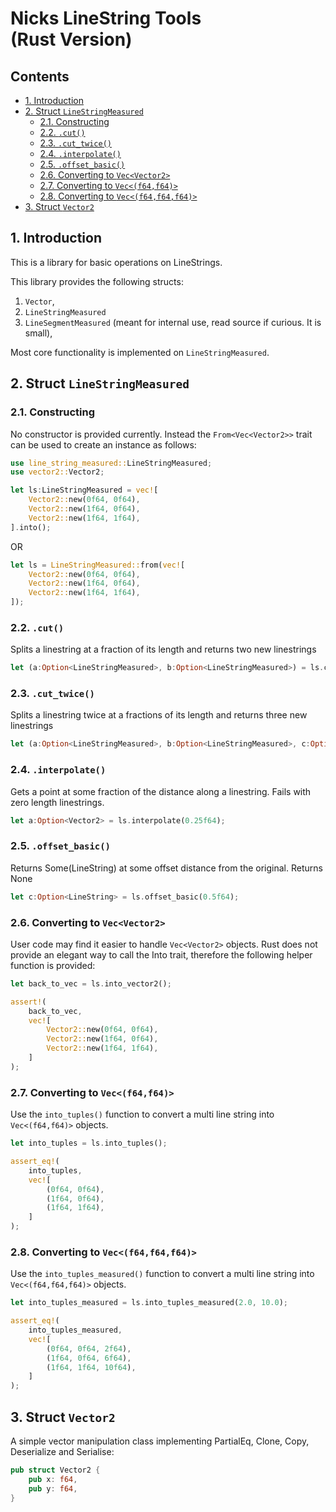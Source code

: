 # Nicks LineString Tools<br>(Rust Version) <!-- omit in toc -->

## Contents <!-- omit in toc -->

- [1. Introduction](#1-introduction)
- [2. Struct `LineStringMeasured`](#2-struct-linestringmeasured)
	- [2.1. Constructing](#21-constructing)
	- [2.2. `.cut()`](#22-cut)
	- [2.3. `.cut_twice()`](#23-cut_twice)
	- [2.4. `.interpolate()`](#24-interpolate)
	- [2.5. `.offset_basic()`](#25-offset_basic)
	- [2.6. Converting to `Vec<Vector2>`](#26-converting-to-vecvector2)
	- [2.7. Converting to `Vec<(f64,f64)>`](#27-converting-to-vecf64f64)
	- [2.8. Converting to `Vec<(f64,f64,f64)>`](#28-converting-to-vecf64f64f64)
- [3. Struct `Vector2`](#3-struct-vector2)

## 1. Introduction

This is a library for basic operations on LineStrings.

This library provides the following structs:

1. `Vector`,
1. `LineStringMeasured`
1. `LineSegmentMeasured` (meant for internal use, read source if curious. It is small),


Most core functionality is implemented on `LineStringMeasured`.

## 2. Struct `LineStringMeasured`

### 2.1. Constructing

No constructor is provided currently. Instead the `From<Vec<Vector2>>` trait can be used to create an instance as follows:

```rust
use line_string_measured::LineStringMeasured;
use vector2::Vector2;

let ls:LineStringMeasured = vec![
	Vector2::new(0f64, 0f64),
	Vector2::new(1f64, 0f64),
	Vector2::new(1f64, 1f64),
].into();
```

OR

```rust
let ls = LineStringMeasured::from(vec![
	Vector2::new(0f64, 0f64),
	Vector2::new(1f64, 0f64),
	Vector2::new(1f64, 1f64),
]);
```

### 2.2. `.cut()`

Splits a linestring at a fraction of its length and returns two new linestrings

```rust
let (a:Option<LineStringMeasured>, b:Option<LineStringMeasured>) = ls.cut(0.25f64);
```

### 2.3. `.cut_twice()`

Splits a linestring twice at a fractions of its length and returns three new linestrings

```rust
let (a:Option<LineStringMeasured>, b:Option<LineStringMeasured>, c:Option<LineStringMeasured>) = ls.cut(0.25f64, 0.66f64);
```

### 2.4. `.interpolate()`

Gets a point at some fraction of the distance along a linestring. Fails with zero length linestrings.

```rust
let a:Option<Vector2> = ls.interpolate(0.25f64);
```

### 2.5. `.offset_basic()`

Returns Some(LineString) at some offset distance from the original. Returns None

```rust
let c:Option<LineString> = ls.offset_basic(0.5f64);
```

### 2.6. Converting to `Vec<Vector2>`

User code may find it easier to handle `Vec<Vector2>` objects.
Rust does not provide an elegant way to call the Into trait, therefore the following helper function is provided:

```rust
let back_to_vec = ls.into_vector2();

assert!(
	back_to_vec,
	vec![
		Vector2::new(0f64, 0f64),
		Vector2::new(1f64, 0f64),
		Vector2::new(1f64, 1f64),
	]
);
```

### 2.7. Converting to `Vec<(f64,f64)>`

Use the `into_tuples()` function to convert a multi line string into `Vec<(f64,f64)>` objects.

```rust
let into_tuples = ls.into_tuples();

assert_eq!(
	into_tuples,
	vec![
		(0f64, 0f64),
		(1f64, 0f64),
		(1f64, 1f64),
	]
);
```

### 2.8. Converting to `Vec<(f64,f64,f64)>`

Use the `into_tuples_measured()` function to convert a multi line string into `Vec<(f64,f64,f64)>` objects.

```rust
let into_tuples_measured = ls.into_tuples_measured(2.0, 10.0);

assert_eq!(
	into_tuples_measured,
	vec![
		(0f64, 0f64, 2f64),
		(1f64, 0f64, 6f64),
		(1f64, 1f64, 10f64),
	]
);
```

## 3. Struct `Vector2`

A simple vector manipulation class implementing PartialEq, Clone, Copy, Deserialize and Serialise:

```rust
pub struct Vector2 {
	pub x: f64,
	pub y: f64,
}
```
